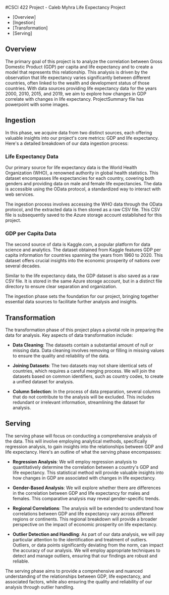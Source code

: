 #CSCI 422 Project - Caleb Myhra
Life Expectancy Project

- [Overview]
- [Ingestion]
- [Transformation]
- [Serving]

## Overview 

The primary goal of this project is to analyze the correlation between Gross Domestic Product (GDP) per capita and life expectancy and to create a model that represents this relationship. This analysis is driven by the observation that life expectancy varies significantly between different countries, often linked to the wealth and development status of those countries. With data sources providing life expectancy data for the years 2000, 2010, 2015, and 2019, we aim to explore how changes in GDP correlate with changes in life expectancy. ProjectSummary file has powerpoint with some images.

## Ingestion

In this phase, we acquire data from two distinct sources, each offering valuable insights into our project's core metrics: GDP and life expectancy. Here's a detailed breakdown of our data ingestion process:

### Life Expectancy Data

Our primary source for life expectancy data is the World Health Organization (WHO), a renowned authority in global health statistics. This dataset encompasses life expectancies for each country, covering both genders and providing data on male and female life expectancies. The data is accessible using the OData protocol, a standardized way to interact with web services. 

The ingestion process involves accessing the WHO data through the OData protocol, and the extracted data is then stored as a raw CSV file. This CSV file is subsequently saved to the Azure storage account established for this project.

### GDP per Capita Data

The second source of data is Kaggle.com, a popular platform for data science and analytics. The dataset obtained from Kaggle features GDP per capita information for countries spanning the years from 1960 to 2020. This dataset offers crucial insights into the economic prosperity of nations over several decades.

Similar to the life expectancy data, the GDP dataset is also saved as a raw CSV file. It is stored in the same Azure storage account, but in a distinct file directory to ensure clear separation and organization.

The ingestion phase sets the foundation for our project, bringing together essential data sources to facilitate further analysis and insights.


## Transformation

The transformation phase of this project plays a pivotal role in preparing the data for analysis. Key aspects of data transformation include:

- **Data Cleaning**: The datasets contain a substantial amount of null or missing data. Data cleaning involves removing or filling in missing values to ensure the quality and reliability of the data.

- **Joining Datasets**: The two datasets may not share identical sets of countries, which requires a careful merging process. We will join the datasets based on common identifiers, such as country codes, to create a unified dataset for analysis.

- **Column Selection**: In the process of data preparation, several columns that do not contribute to the analysis will be excluded. This includes redundant or irrelevant information, streamlining the dataset for analysis.

## Serving

The serving phase will focus on conducting a comprehensive analysis of the data. This will involve employing analytical methods, specifically regression analysis, to gain insights into the relationships between GDP and life expectancy. Here's an outline of what the serving phase encompasses:

- **Regression Analysis**: We will employ regression analysis to quantitatively determine the correlation between a country's GDP and life expectancy. This statistical method will provide valuable insights into how changes in GDP are associated with changes in life expectancy.

- **Gender-Based Analysis**: We will explore whether there are differences in the correlation between GDP and life expectancy for males and females. This comparative analysis may reveal gender-specific trends.

- **Regional Correlations**: The analysis will be extended to understand how correlations between GDP and life expectancy vary across different regions or continents. This regional breakdown will provide a broader perspective on the impact of economic prosperity on life expectancy.

- **Outlier Detection and Handling**: As part of our data analysis, we will pay particular attention to the identification and treatment of outliers. Outliers, or data points significantly deviating from the norm, can impact the accuracy of our analysis. We will employ appropriate techniques to detect and manage outliers, ensuring that our findings are robust and reliable.

The serving phase aims to provide a comprehensive and nuanced understanding of the relationships between GDP, life expectancy, and associated factors, while also ensuring the quality and reliability of our analysis through outlier handling.
